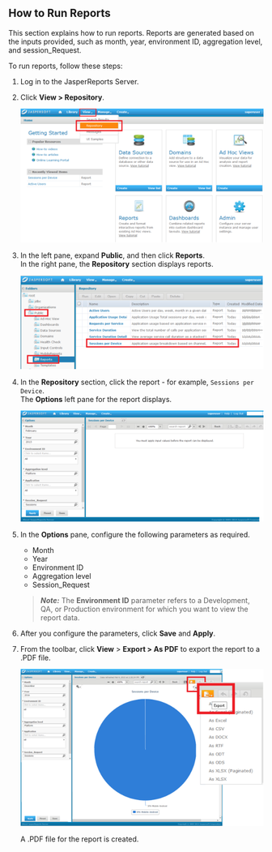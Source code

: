                         


How to Run Reports
------------------

This section explains how to run reports. Reports are generated based on the inputs provided, such as month, year, environment ID, aggregation level, and session\_Request.

To run reports, follow these steps:

1.  Log in to the JasperReports Server.
2.  Click **View > Repository**.
    
    ![](Resources/Images/Jasperreports1_577x318.png)
    
3.  In the left pane, expand **Public**, and then click **Reports**.  
    In the right pane, the **Repository** section displays reports.
    
    ![](Resources/Images/Jasperreports2_579x222.png)
    
4.  In the **Repository** section, click the report - for example, `Sessions per Device`.  
    The **Options** left pane for the report displays.
    
    ![](Resources/Images/Jasperreports3_578x264.png)
    
5.  In the **Options** pane, configure the following parameters as required.
    
    *   Month
    *   Year
    *   Environment ID
    *   Aggregation level
    *   Session\_Request
    
    > **_Note:_** The **Environment ID** parameter refers to a Development, QA, or Production environment for which you want to view the report data.
    

1.  After you configure the parameters, click **Save** and **Apply**.
2.  From the toolbar, click **View** > **Export > As PDF** to export the report to a .PDF file.
    
    ![](Resources/Images/Jasperreports4a_591x382.png)
    
    A .PDF file for the report is created.
